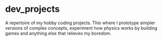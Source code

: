 # dev_projects
A repertoire of my hobby coding projects. This where I prototype simpler versions of complex concepts, experiment how physics works by building games and anything else that relieves my boredom. 